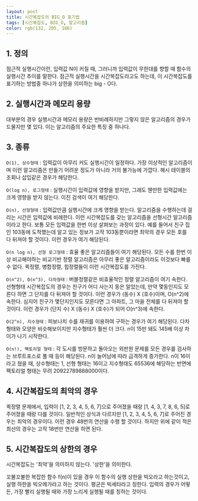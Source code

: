 ```yaml
---
layout: post
title: 시간복잡도의 BIG_O 표기법
tags: [시간복잡도, BIG_O, 알고리즘]
color: rgb(132, 205, 186)
---
```


## 1. 정의
점근적 실행시간이란, 입력값 N이 커질 때, 그러니까 입력값이 무한대를 향할 때 함수의 실행시간 추이를 말한다. 점근적 실행시간을 시간복잡도라고도 하는데, 이 시간복잡도를 표기하는 방법중 하나가 상한을 의미하는 big - O다.

## 2. 실행시간과 메모리 용량
대부분의 경우 실행시간과 메모리 용량은 반비례하지만 그렇지 않은 알고리즘의 경우가 드물지만 몇 있다. 이는 알고리즘의 주요한 특징 중 하나다.

## 3. 종류
```O(1), 상수형태``` : 입력값이 아무리 커도 실행시간이 일정하다. 가장 이상적인 알고리즘이며 이런 알고리즘은 만들기 어려운 정도가 아니라 거의 불가능에 가깝다. 해시 테이블의 조회나 삽입같은 경우가 해당한다.

```O(log n), 로그형태``` : 실행시간이 입력값에 영향을 받지만, 그래도 웬만한 입력값에는 크게 영향을 받지 않는다. 이진 검색이 여기 해당한다.

```O(n), 선형형태``` : 입력값만큼 실행시간에 크게 영향을 받는다. 알고리즘을 수행하는데 걸리는 시간은 입력값에 비례한다. 이런 시간복잡도를 갖는 알고리즘을 선형시간 알고리즘이라고 한다. 보통 모든 입력값을 한번 이상 살펴보는 과정이 있다. 예를 들어서 친구 집인 103동에 도착했는데 알고 있는 정보가 고작 103동뿐이라면 최악의 경우 모든 호를 다 뒤져야 할 것이다. 이런 경우가 여기 해당된다. 

```O(n log n), 선형 로그형태``` : 효율 좋은 알고리즘들이 여기 해당된다. 모든 수를 한번 이상 비교해야하는 비교기반 정렬 알고리즘은 아무리 좋은 알고리즘이라도 이것보다 빠를 수 없다. 퀵정렬, 병합정렬, 힙정렬들이 이런 시간복잡도를 가진다.

```O(n^2), O(n^3), 다차형태``` : 버블정렬같은 비효율적인 정렬 알고리즘이 여기 속한다. 선형형태 시간복잡도의 경우는 친구가 어디 사는지 동은 알았는데, 만약 몇동인지도 모른다 하면 그 단지를 다 뒤져야 할 것이다. 이런 경우가 (동수) X (호수)이며, O(n^2)에 속한다. 심지어 친구가 몇단지인지도 모른다면 그 아파트, 그 마을 전체를 다 뒤져야 할 것이다. 이런 경우가 (단지 수) X (동수) X (호수)가 되어 O(n^3)에 속한다.

```O(2^n), 지수형태``` : 피보나치 수를 재귀를 이용하여 구하는 경우가 여기 해당된다. 다차형태와 모양은 비슷해보이지만 지수형태가 훨씬 더 크다. n이 15만 돼도 145배 이상 차이가 나기 시작한다.

```O(n!), 팩토리얼 형태``` : 각 도시를 방문하고 돌아오는 외판원 문제를 모든 경우를 검사하는 브루트포스로 풀 때 등이 해당된다. n이 늘어남에 따라 급격하게 증가한다. n이 16이라고 쳤을 때, 상수형태는 1, 선형 형태는 16이고 지수형태도 65536에 해당하는 반면에 팩토리얼 형태는 무려 20922789888000이다.

## 4. 시간복잡도의 최악의 경우
퀵정렬 문제에서, 입력이 [1, 2, 3, 4, 5, 6, 7]으로 주어졌을 때랑 [1, 4, 3, 7, 8, 6, 5]로 주어졌을 때랑 다를 것이다. 일반적인 상식과 다르지만 [1, 2, 3, 4, 5, 6, 7]로 주어진 경우는 최악의 경우이다. 이런 경우 48번의 연산을 수행 할 것이다. 하지만 위에 같이 적은 최선의 경우는 고작 18번만 연산을 하면 된다.

## 5. 시간복잡도의 상한의 경우
시간복잡도는 '최악'을 의미하지 않는다. '상한'을 의미한다.

꼬불꼬불한 복잡한 함수 f(n)이 있을 경우 이 함수의 실행 상한을 빅오라고 하는것이고, 실행 하한을 빅오메가라고 하는 것이다. 평균은 빅세타라고 칭한다. 입력의 경우가 어떻든, 가장 빨리 실행될 때와 가장 느리게 실행될 때를 칭하는 것이다.